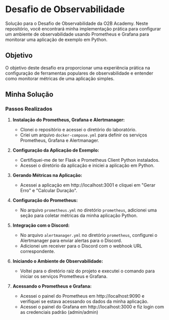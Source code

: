 # Desafio de Observabilidade 

Solução para o Desafio de Observabilidade da O2B Academy. Neste repositório, você encontrará minha implementação prática para configurar um ambiente de observabilidade usando Prometheus e Grafana para monitorar uma aplicação de exemplo em Python.

## Objetivo

O objetivo deste desafio era proporcionar uma experiência prática na configuração de ferramentas populares de observabilidade e entender como monitorar métricas de uma aplicação simples.

## Minha Solução

### Passos Realizados

1. **Instalação do Prometheus, Grafana e Alertmanager:**
   - Clonei o repositório e acessei o diretório do laboratório.
   - Criei um arquivo `docker-compose.yml` para definir os serviços Prometheus, Grafana e Alertmanager.

2. **Configuração da Aplicação de Exemplo:**
   - Certifiquei-me de ter Flask e Prometheus Client Python instalados.
   - Acessei o diretório da aplicação e iniciei a aplicação em Python.

3. **Gerando Métricas na Aplicação:**
   - Acessei a aplicação em http://localhost:3001 e cliquei em "Gerar Erro" e "Calcular Duração".

4. **Configuração do Prometheus:**
   - No arquivo `prometheus.yml` no diretório `prometheus`, adicionei uma seção para coletar métricas da minha aplicação Python.

5. **Integração com o Discord:**
   - No arquivo `alertmanager.yml` no diretório `prometheus`, configurei o Alertmanager para enviar alertas para o Discord.
   - Adicionei um receiver para o Discord com o webhook URL correspondente.

6. **Iniciando o Ambiente de Observabilidade:**
   - Voltei para o diretório raiz do projeto e executei o comando para iniciar os serviços Prometheus e Grafana.

7. **Acessando o Prometheus e Grafana:**
   - Acessei o painel do Prometheus em http://localhost:9090 e verifiquei se estava acessando os dados da minha aplicação.
   - Acessei o painel do Grafana em http://localhost:3000 e fiz login com as credenciais padrão (admin/admin)

